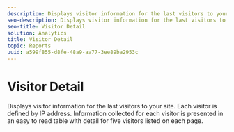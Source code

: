 ```yaml
---
description: Displays visitor information for the last visitors to your site. Each visitor is defined by IP address. Information collected for each visitor is presented in an easy to read table with detail for five visitors listed on each page.
seo-description: Displays visitor information for the last visitors to your site. Each visitor is defined by IP address. Information collected for each visitor is presented in an easy to read table with detail for five visitors listed on each page.
seo-title: Visitor Detail
solution: Analytics
title: Visitor Detail
topic: Reports
uuid: a599f855-d8fe-48a9-aa77-3ee89ba2953c
---
```


# Visitor Detail

Displays visitor information for the last visitors to your site. Each visitor is defined by IP address. Information collected for each visitor is presented in an easy to read table with detail for five visitors listed on each page.

